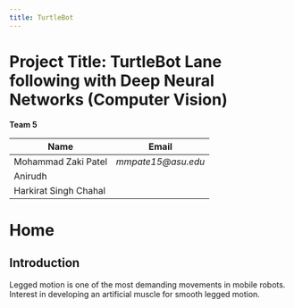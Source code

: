 ```yaml
---
title: TurtleBot 
---
```



# Project Title: TurtleBot Lane following with Deep Neural Networks (Computer Vision)

**Team 5**

|    Name                                       |    Email    |
| -----------                                   | ----------- |
| Mohammad Zaki Patel                           |_mmpate15@asu.edu_ |
| Anirudh                                       |                   |
| Harkirat Singh Chahal                         |


# Home

## Introduction
Legged motion is one of the most demanding movements in mobile robots. Interest in developing an artificial muscle for smooth legged motion.
